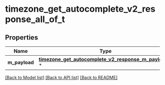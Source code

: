 # timezone_get_autocomplete_v2_response_all_of_t

## Properties
Name | Type | Description | Notes
------------ | ------------- | ------------- | -------------
**m_payload** | [**timezone_get_autocomplete_v2_response_m_payload_t**](timezone_get_autocomplete_v2_response_m_payload.md) \* |  | 

[[Back to Model list]](../README.md#documentation-for-models) [[Back to API list]](../README.md#documentation-for-api-endpoints) [[Back to README]](../README.md)


